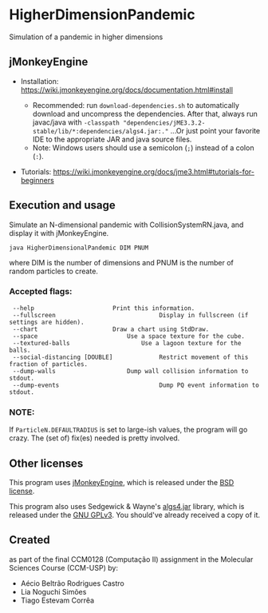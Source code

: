 # HigherDimensionPandemic
Simulation of a pandemic in higher dimensions

## jMonkeyEngine

* Installation: https://wiki.jmonkeyengine.org/docs/documentation.html#install
  * Recommended: run `download-dependencies.sh` to automatically download and uncompress the dependencies. After that, always run javac/java with `-classpath "dependencies/jME3.3.2-stable/lib/*:dependencies/algs4.jar:."`
    ...Or just point your favorite IDE to the appropriate JAR and java source files.
  * Note: Windows users should use a semicolon (`;`) instead of a colon (`:`).

* Tutorials: https://wiki.jmonkeyengine.org/docs/jme3.html#tutorials-for-beginners

## Execution and usage

Simulate an N-dimensional pandemic with CollisionSystemRN.java, 
and display it with jMonkeyEngine. 

  `java HigherDimensionalPandemic DIM PNUM`

where DIM is the number of dimensions and PNUM is the number of random 
particles to create. 

### Accepted flags:  
 ```
  --help          			  Print this information.
  --fullscreen                             Display in fullscreen (if settings are hidden).
  --chart          			  Draw a chart using StdDraw. 
  --space           	   		  Use a space texture for the cube. 
  --textured-balls         	          Use a lagoon texture for the balls.
  --social-distancing [DOUBLE]             Restrict movement of this fraction of particles. 
  --dump-walls         		 	  Dump wall collision information to stdout.
  --dump-events                            Dump PQ event information to stdout.
 ```

### NOTE: 

If `ParticleN.DEFAULTRADIUS` is set to large-ish values, the program will go crazy. The (set of) fix(es) needed is pretty involved.

## Other licenses
This program uses [jMonkeyEngine](https://wiki.jmonkeyengine.org/docs/documentation.html), which is released under the [BSD license](https://wiki.jmonkeyengine.org/docs/bsd_license.html).

This program also uses Sedgewick & Wayne's [algs4.jar](https://algs4.cs.princeton.edu/code/) library, which is released under the [GNU GPLv3](http://www.gnu.org/copyleft/gpl.html). You should've already received a copy of it.

## Created
as part of the final CCM0128 (Computação II) assignment in the Molecular Sciences Course (CCM-USP) by:
* Aécio Beltrão Rodrigues Castro
* Lia Noguchi Simões
* Tiago Estevam Corrêa
